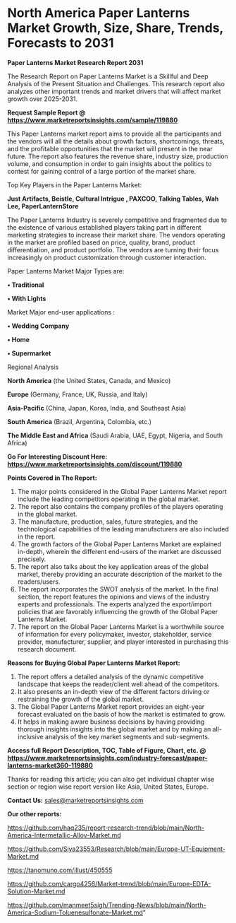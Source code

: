 # North America Paper Lanterns Market Growth, Size, Share, Trends, Forecasts to 2031

<strong>Paper Lanterns Market Research Report 2031</strong>

The Research Report on Paper Lanterns Market is a Skillful and Deep Analysis of the Present Situation and Challenges. This research report also analyzes other important trends and market drivers that will affect market growth over 2025-2031.

<strong>Request Sample Report @ <a href=https://www.marketreportsinsights.com/sample/119880>https://www.marketreportsinsights.com/sample/119880</a></strong>

This Paper Lanterns market report aims to provide all the participants and the vendors will all the details about growth factors, shortcomings, threats, and the profitable opportunities that the market will present in the near future. The report also features the revenue share, industry size, production volume, and consumption in order to gain insights about the politics to contest for gaining control of a large portion of the market share.

Top Key Players in the Paper Lanterns Market:

<strong>Just Artifacts, Beistle, Cultural Intrigue , PAXCOO, Talking Tables, Wah Lee, PaperLanternStore</strong>

The Paper Lanterns Industry is severely competitive and fragmented due to the existence of various established players taking part in different marketing strategies to increase their market share. The vendors operating in the market are profiled based on price, quality, brand, product differentiation, and product portfolio. The vendors are turning their focus increasingly on product customization through customer interaction.

Paper Lanterns Market Major Types are:

<strong>• Traditional

• With Lights</strong>

Market Major end-user applications :

<strong>• Wedding Company

• Home

• Supermarket</strong>

Regional Analysis

</u><strong><b>North America</b></strong> (the United States, Canada, and Mexico)

<strong><b>Europe </b></strong>(Germany, France, UK, Russia, and Italy)

<strong><b>Asia-Pacific</b></strong> (China, Japan, Korea, India, and Southeast Asia)

<strong><b>South America</b></strong> (Brazil, Argentina, Colombia, etc.)

<strong><b>The Middle East and Africa</b></strong> (Saudi Arabia, UAE, Egypt, Nigeria, and South Africa)

<strong>Go For Interesting Discount Here: <a href=https://www.marketreportsinsights.com/discount/119880>https://www.marketreportsinsights.com/discount/119880</a></strong>

<strong>Points Covered in The Report:</strong>
<ol>
  <li>The major points considered in the Global Paper Lanterns Market report include the leading competitors operating in the global market.</li>
  <li>The report also contains the company profiles of the players operating in the global market.</li>
  <li>The manufacture, production, sales, future strategies, and the technological capabilities of the leading manufacturers are also included in the report.</li>
  <li>The growth factors of the Global Paper Lanterns Market are explained in-depth, wherein the different end-users of the market are discussed precisely.</li>
  <li>The report also talks about the key application areas of the global market, thereby providing an accurate description of the market to the readers/users.</li>
  <li>The report incorporates the SWOT analysis of the market. In the final section, the report features the opinions and views of the industry experts and professionals. The experts analyzed the export/import policies that are favorably influencing the growth of the Global Paper Lanterns Market.</li>
  <li>The report on the Global Paper Lanterns Market is a worthwhile source of information for every policymaker, investor, stakeholder, service provider, manufacturer, supplier, and player interested in purchasing this research document.</li>
</ol>
<strong>Reasons for Buying Global Paper Lanterns Market Report:</strong>

<ol>
  <li>The report offers a detailed analysis of the dynamic competitive landscape that keeps the reader/client well ahead of the competitors.</li>
  <li>It also presents an in-depth view of the different factors driving or restraining the growth of the global market.</li>
  <li>The Global Paper Lanterns Market report provides an eight-year forecast evaluated on the basis of how the market is estimated to grow.</li>
  <li>It helps in making aware business decisions by having providing thorough insights insights into the global market and by making an all-inclusive analysis of the key market segments and sub-segments.</li>
</ol>
<strong>Access full Report Description, TOC, Table of Figure, Chart, etc. @ <a href=https://www.marketreportsinsights.com/industry-forecast/paper-lanterns-market360-119880>https://www.marketreportsinsights.com/industry-forecast/paper-lanterns-market360-119880</a></strong>


Thanks for reading this article; you can also get individual chapter wise section or region wise report version like Asia, United States, Europe.

<strong>Contact Us:</strong>
sales@marketreportsinsights.com

<strong>Our other reports:</strong>

<a href=https://github.com/haq235/report-research-trend/blob/main/North-America-Intermetallic-Alloy-Market.md>https://github.com/haq235/report-research-trend/blob/main/North-America-Intermetallic-Alloy-Market.md</a>

<a href=https://github.com/Siya23553/Research/blob/main/Europe-UT-Equipment-Market.md>https://github.com/Siya23553/Research/blob/main/Europe-UT-Equipment-Market.md</a>

<a href=https://tanomuno.com/illust/450555>https://tanomuno.com/illust/450555</a>

<a href=https://github.com/cargo4256/Market-trend/blob/main/Europe-EDTA-Solution-Market.md>https://github.com/cargo4256/Market-trend/blob/main/Europe-EDTA-Solution-Market.md</a>

<a href=https://github.com/manmeet5sigh/Trending-News/blob/main/North-America-Sodium-Toluenesulfonate-Market.md>https://github.com/manmeet5sigh/Trending-News/blob/main/North-America-Sodium-Toluenesulfonate-Market.md</a>"
